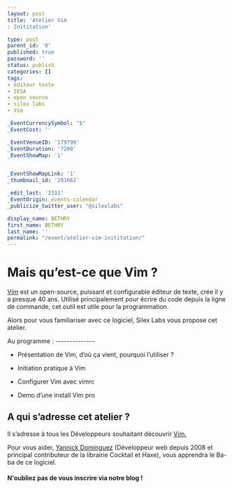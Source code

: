 ```yaml
---
layout: post
title: 'Atelier Vim
: Inititation'

type: post
parent_id: '0'
published: true
password: ''
status: publish
categories: []
tags:
- éditeur texte
- IESA
- open source
- silex labs
- Vim

_EventCurrencySymbol: "$"
_EventCost: ''

_EventVenueID: '179799'
_EventDuration: '7200'
_EventShowMap: '1'


_EventShowMapLink: '1'
_thumbnail_id: '201662'

_edit_last: '2311'
_EventOrigin: events-calendar
_publicize_twitter_user: "@silexlabs"

display_name: BETHRY
first_name: BETHRY
last_name: ''
permalink: "/event/atelier-vim-inititation/"
---
```


Mais qu’est-ce que Vim ?
========================

[Vim](http://www.vim.org/ "le site de Vim") est un open-source, puissant et configurable éditeur de texte, crée il y a presque 40 ans. Utilisé principalement pour écrire du code depuis la ligne de commande, cet outil est utile pour la programmation.

Alors pour vous familiariser avec ce logiciel, Silex Labs vous propose cet atelier.

Au programme
: --------------

*   Présentation de Vim, d’où ça vient, pourquoi l’utiliser ?
    
*   Initiation pratique à Vim
    
*   Configurer Vim avec vimrc
    
*   Demo d’une install Vim pro
    

A qui s’adresse cet atelier ?
-----------------------------

Il s’adresse à tous les Développeurs souhaitant découvrir [Vim.](http://www.vim.org/ "le site de Vim")

Pour vous aider, [Yannick Dominguez](https://github.com/yanhick "github") (Développeur web depuis 2008 et principal contributeur de la librairie Cocktail et Haxe), vous apprendra le Ba-ba de ce logiciel.

#### **N'oubliez pas de vous inscrire via notre blog !**